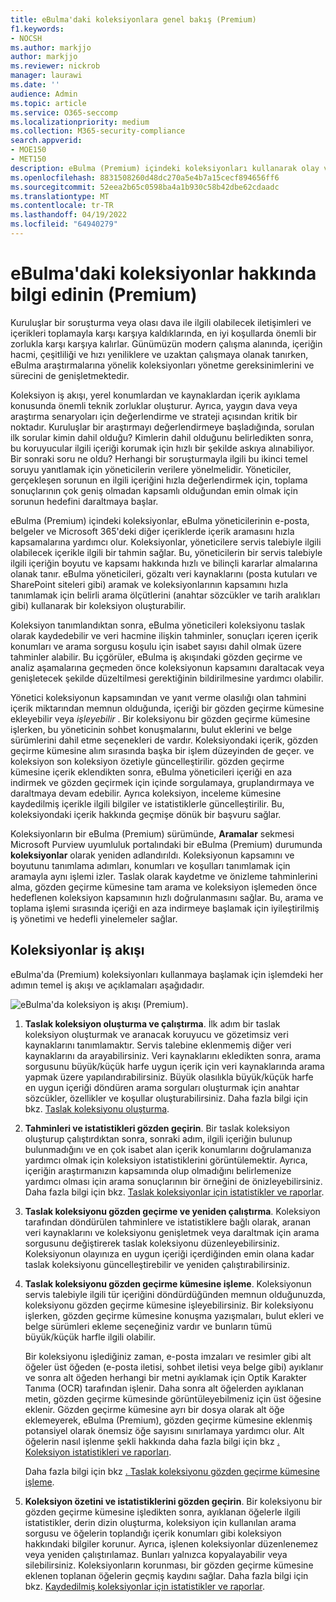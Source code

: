 ```yaml
---
title: eBulma'daki koleksiyonlara genel bakış (Premium)
f1.keywords:
- NOCSH
ms.author: markjjo
author: markjjo
ms.reviewer: nickrob
manager: laurawi
ms.date: ''
audience: Admin
ms.topic: article
ms.service: O365-seccomp
ms.localizationpriority: medium
ms.collection: M365-security-compliance
search.appverid:
- MOE150
- MET150
description: eBulma (Premium) içindeki koleksiyonları kullanarak olay veya araştırmanıza göre içerik arayın ve toplayın.
ms.openlocfilehash: 8831508260d48dc270a5e4b7a15cecf894656ff6
ms.sourcegitcommit: 52eea2b65c0598ba4a1b930c58b42dbe62cdaadc
ms.translationtype: MT
ms.contentlocale: tr-TR
ms.lasthandoff: 04/19/2022
ms.locfileid: "64940279"
---
```

# <a name="learn-about-collections-in-ediscovery-premium"></a>eBulma'daki koleksiyonlar hakkında bilgi edinin (Premium)

Kuruluşlar bir soruşturma veya olası dava ile ilgili olabilecek iletişimleri ve içerikleri toplamayla karşı karşıya kaldıklarında, en iyi koşullarda önemli bir zorlukla karşı karşıya kalırlar. Günümüzün modern çalışma alanında, içeriğin hacmi, çeşitliliği ve hızı yeniliklere ve uzaktan çalışmaya olanak tanırken, eBulma araştırmalarına yönelik koleksiyonları yönetme gereksinimlerini ve sürecini de genişletmektedir.

Koleksiyon iş akışı, yerel konumlardan ve kaynaklardan içerik ayıklama konusunda önemli teknik zorluklar oluşturur. Ayrıca, yaygın dava veya araştırma senaryoları için değerlendirme ve strateji açısından kritik bir noktadır. Kuruluşlar bir araştırmayı değerlendirmeye başladığında, sorulan ilk sorular kimin dahil olduğu? Kimlerin dahil olduğunu belirledikten sonra, bu koruyucular ilgili içeriği korumak için hızlı bir şekilde askıya alınabiliyor. Bir sonraki soru ne oldu? Herhangi bir soruşturmayla ilgili bu ikinci temel soruyu yanıtlamak için yöneticilerin verilere yönelmelidir. Yöneticiler, gerçekleşen sorunun en ilgili içeriğini hızla değerlendirmek için, toplama sonuçlarının çok geniş olmadan kapsamlı olduğundan emin olmak için sorunun hedefini daraltmaya başlar.

eBulma (Premium) içindeki koleksiyonlar, eBulma yöneticilerinin e-posta, belgeler ve Microsoft 365'deki diğer içeriklerde içerik aramasını hızla kapsamalarına yardımcı olur. Koleksiyonlar, yöneticilere servis talebiyle ilgili olabilecek içerikle ilgili bir tahmin sağlar. Bu, yöneticilerin bir servis talebiyle ilgili içeriğin boyutu ve kapsamı hakkında hızlı ve bilinçli kararlar almalarına olanak tanır. eBulma yöneticileri, gözaltı veri kaynaklarını (posta kutuları ve SharePoint siteleri gibi) aramak ve koleksiyonlarının kapsamını hızla tanımlamak için belirli arama ölçütlerini (anahtar sözcükler ve tarih aralıkları gibi) kullanarak bir koleksiyon oluşturabilir.

Koleksiyon tanımlandıktan sonra, eBulma yöneticileri koleksiyonu taslak olarak kaydedebilir ve veri hacmine ilişkin tahminler, sonuçları içeren içerik konumları ve arama sorgusu koşulu için isabet sayısı dahil olmak üzere tahminler alabilir. Bu içgörüler, eBulma iş akışındaki gözden geçirme ve analiz aşamalarına geçmeden önce koleksiyonun kapsamını daraltacak veya genişletecek şekilde düzeltilmesi gerektiğinin bildirilmesine yardımcı olabilir.

Yönetici koleksiyonun kapsamından ve yanıt verme olasılığı olan tahmini içerik miktarından memnun olduğunda, içeriği bir gözden geçirme kümesine ekleyebilir veya *işleyebilir* . Bir koleksiyonu bir gözden geçirme kümesine işlerken, bu yöneticinin sohbet konuşmalarını, bulut eklerini ve belge sürümlerini dahil etme seçenekleri de vardır. Koleksiyondaki içerik, gözden geçirme kümesine alım sırasında başka bir işlem düzeyinden de geçer. ve koleksiyon son koleksiyon özetiyle güncelleştirilir. gözden geçirme kümesine içerik eklendikten sonra, eBulma yöneticileri içeriği en aza indirmek ve gözden geçirmek için içinde sorgulamaya, gruplandırmaya ve daraltmaya devam edebilir. Ayrıca koleksiyon, inceleme kümesine kaydedilmiş içerikle ilgili bilgiler ve istatistiklerle güncelleştirilir. Bu, koleksiyondaki içerik hakkında geçmişe dönük bir başvuru sağlar.

Koleksiyonların bir eBulma (Premium) sürümünde, **Aramalar** sekmesi Microsoft Purview uyumluluk portalındaki bir eBulma (Premium) durumunda **koleksiyonlar** olarak yeniden adlandırıldı. Koleksiyonun kapsamını ve boyutunu tanımlama adımları, konumları ve koşulları tanımlamak için aramayla aynı işlemi izler. Taslak olarak kaydetme ve önizleme tahminlerini alma, gözden geçirme kümesine tam arama ve koleksiyon işlemeden önce hedeflenen koleksiyon kapsamının hızlı doğrulanmasını sağlar. Bu, arama ve toplama işlemi sırasında içeriği en aza indirmeye başlamak için iyileştirilmiş iş yönetimi ve hedefli yinelemeler sağlar.

## <a name="collections-workflow"></a>Koleksiyonlar iş akışı

eBulma'da (Premium) koleksiyonları kullanmaya başlamak için işlemdeki her adımın temel iş akışı ve açıklamaları aşağıdadır.

![eBulma'da koleksiyon iş akışı (Premium).](../media/CollectionsWorkflow.png)

1. **Taslak koleksiyon oluşturma ve çalıştırma**. İlk adım bir taslak koleksiyon oluşturmak ve aranacak koruyucu ve gözetimsiz veri kaynaklarını tanımlamaktır. Servis talebine eklenmemiş diğer veri kaynaklarını da arayabilirsiniz. Veri kaynaklarını ekledikten sonra, arama sorgusunu büyük/küçük harfe uygun içerik için veri kaynaklarında arama yapmak üzere yapılandırabilirsiniz. Büyük olasılıkla büyük/küçük harfe en uygun içeriği döndüren arama sorguları oluşturmak için anahtar sözcükler, özellikler ve koşullar oluşturabilirsiniz. Daha fazla bilgi için bkz. [Taslak koleksiyonu oluşturma](create-draft-collection.md).

2. **Tahminleri ve istatistikleri gözden geçirin**. Bir taslak koleksiyon oluşturup çalıştırdıktan sonra, sonraki adım, ilgili içeriğin bulunup bulunmadığını ve en çok isabet alan içerik konumlarını doğrulamanıza yardımcı olmak için koleksiyon istatistiklerini görüntülemektir. Ayrıca, içeriğin araştırmanızın kapsamında olup olmadığını belirlemenize yardımcı olması için arama sonuçlarının bir örneğini de önizleyebilirsiniz. Daha fazla bilgi için bkz. [Taslak koleksiyonlar için istatistikler ve raporlar](collection-statistics-reports.md#statistics-and-reports-for-draft-collections).

3. **Taslak koleksiyonu gözden geçirme ve yeniden çalıştırma**. Koleksiyon tarafından döndürülen tahminlere ve istatistiklere bağlı olarak, aranan veri kaynaklarını ve koleksiyonu genişletmek veya daraltmak için arama sorgusunu değiştirerek taslak koleksiyonu düzenleyebilirsiniz. Koleksiyonun olayınıza en uygun içeriği içerdiğinden emin olana kadar taslak koleksiyonu güncelleştirebilir ve yeniden çalıştırabilirsiniz.

4. **Taslak koleksiyonu gözden geçirme kümesine işleme**. Koleksiyonun servis talebiyle ilgili tür içeriğini döndürdüğünden memnun olduğunuzda, koleksiyonu gözden geçirme kümesine işleyebilirsiniz. Bir koleksiyonu işlerken, gözden geçirme kümesine konuşma yazışmaları, bulut ekleri ve belge sürümleri ekleme seçeneğiniz vardır ve bunların tümü büyük/küçük harfle ilgili olabilir.

   Bir koleksiyonu işlediğiniz zaman, e-posta imzaları ve resimler gibi alt öğeler üst öğeden (e-posta iletisi, sohbet iletisi veya belge gibi) ayıklanır ve sonra alt öğeden herhangi bir metni ayıklamak için Optik Karakter Tanıma (OCR) tarafından işlenir. Daha sonra alt öğelerden ayıklanan metin, gözden geçirme kümesinde görüntüleyebilmeniz için üst öğesine eklenir. Gözden geçirme kümesine ayrı bir dosya olarak alt öğe eklemeyerek, eBulma (Premium), gözden geçirme kümesine eklenmiş potansiyel olarak önemsiz öğe sayısını sınırlamaya yardımcı olur. Alt öğelerin nasıl işlenme şekli hakkında daha fazla bilgi için bkz [. Koleksiyon istatistikleri ve raporları](collection-statistics-reports.md#collection-contents).

   Daha fazla bilgi için bkz [. Taslak koleksiyonu gözden geçirme kümesine işleme](commit-draft-collection.md).

5. **Koleksiyon özetini ve istatistiklerini gözden geçirin**. Bir koleksiyonu bir gözden geçirme kümesine işledikten sonra, ayıklanan öğelerle ilgili istatistikler, derin dizin oluşturma, koleksiyon için kullanılan arama sorgusu ve öğelerin toplandığı içerik konumları gibi koleksiyon hakkındaki bilgiler korunur. Ayrıca, işlenen koleksiyonlar düzenlenemez veya yeniden çalıştırılamaz. Bunları yalnızca kopyalayabilir veya silebilirsiniz. Koleksiyonların korunması, bir gözden geçirme kümesine eklenen toplanan öğelerin geçmiş kaydını sağlar. Daha fazla bilgi için bkz. [Kaydedilmiş koleksiyonlar için istatistikler ve raporlar](collection-statistics-reports.md#statistics-and-reports-for-committed-collections).
